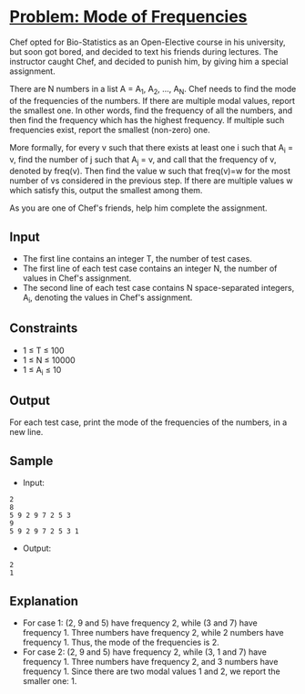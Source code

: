 # [Problem: Mode of Frequencies](https://www.codechef.com/problems/MODEFREQ)

Chef opted for Bio-Statistics as an Open-Elective course in his university, but soon got bored, and decided to text his friends during lectures. The instructor caught Chef, and decided to punish him, by giving him a special assignment.

There are N numbers in a list A = A<sub>1</sub>, A<sub>2</sub>, ..., A<sub>N</sub>. Chef needs to find the mode of the frequencies of the numbers. If there are multiple modal values, report the smallest one. In other words, find the frequency of all the numbers, and then find the frequency which has the highest frequency. If multiple such frequencies exist, report the smallest (non-zero) one.

More formally, for every v such that there exists at least one i such that A<sub>i</sub> = v, find the number of j such that A<sub>j</sub> = v, and call that the frequency of v, denoted by freq(v). Then find the value w such that freq(v)=w for the most number of vs considered in the previous step. If there are multiple values w which satisfy this, output the smallest among them.

As you are one of Chef's friends, help him complete the assignment.

## Input

- The first line contains an integer T, the number of test cases.
- The first line of each test case contains an integer N, the number of values in Chef's assignment.
- The second line of each test case contains N space-separated integers, A<sub>i</sub>, denoting the values in Chef's assignment. 

## Constraints

- 1 ≤ T ≤ 100
- 1 ≤ N ≤ 10000
- 1 ≤ A<sub>i</sub> ≤ 10

## Output

 For each test case, print the mode of the frequencies of the numbers, in a new line.

## Sample

- Input:
```
2
8
5 9 2 9 7 2 5 3
9
5 9 2 9 7 2 5 3 1
```

- Output:
```
2
1
```

## Explanation

- For case 1: (2, 9 and 5) have frequency 2, while (3 and 7) have frequency 1. Three numbers have frequency 2, while 2 numbers have frequency 1. Thus, the mode of the frequencies is 2.
- For case 2: (2, 9 and 5) have frequency 2, while (3, 1 and 7) have frequency 1. Three numbers have frequency 2, and 3 numbers have frequency 1. Since there are two modal values 1 and 2, we report the smaller one: 1.

